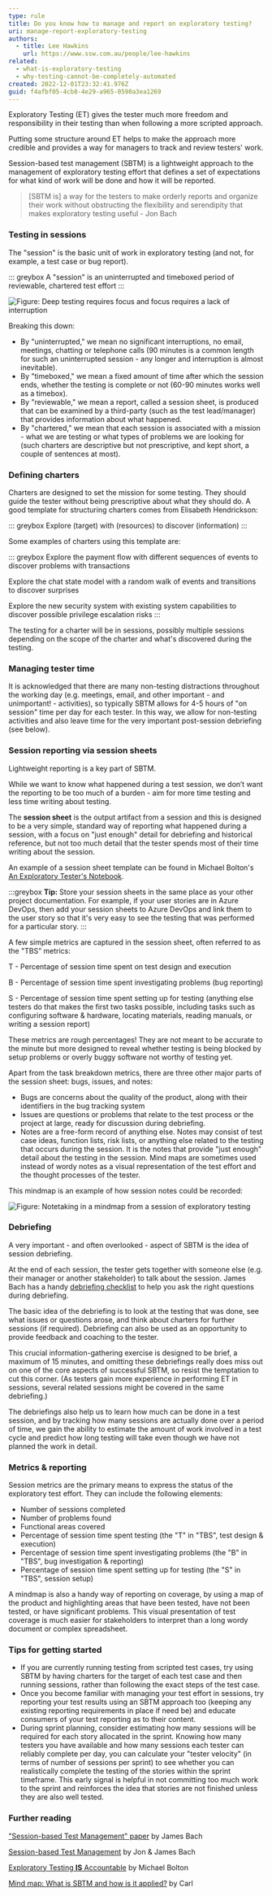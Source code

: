 ```yaml
---
type: rule
title: Do you know how to manage and report on exploratory testing?
uri: manage-report-exploratory-testing
authors:
  - title: Lee Hawkins
    url: https://www.ssw.com.au/people/lee-hawkins
related:
  - what-is-exploratory-testing
  - why-testing-cannot-be-completely-automated
created: 2022-12-01T23:32:41.976Z
guid: f4afbf05-4cb8-4e29-a965-0590a3ea1269
---
```

Exploratory Testing (ET) gives the tester much more freedom and responsibility in their testing than when following a more scripted approach. 

Putting some structure around ET helps to make the approach more credible and provides a way for managers to track and review testers' work.

Session-based test management (SBTM) is a lightweight approach to the management of exploratory testing effort that defines a set of expectations for what kind of work will be done and how it will be reported. 

> [SBTM is] a way for the testers to make orderly reports and organize their work without obstructing the flexibility and serendipity that makes exploratory testing useful
>     - Jon Bach

<!--endintro-->

### Testing in sessions

The "session" is the basic unit of work in exploratory testing (and not, for example, a test case or bug report).

::: greybox
A "session" is an uninterrupted and timeboxed period of reviewable, chartered test effort
:::

![Figure: Deep testing requires focus and focus requires a lack of interruption](dont-interrupt.jpg)

Breaking this down:

* By "uninterrupted," we mean no significant interruptions, no email, meetings, chatting or telephone calls (90 minutes is a common length for such an uninterrupted session - any longer and interruption is almost inevitable).
* By "timeboxed," we mean a fixed amount of time after which the session ends, whether the testing is complete or not (60-90 minutes works well as a timebox).
* By "reviewable," we mean a report, called a session sheet, is produced that can be examined by a third-party (such as the test lead/manager) that provides information about what happened.
* By "chartered," we mean that each session is associated with a mission - what we are testing or what types of problems we are looking for (such charters are descriptive but not prescriptive, and kept short, a couple of sentences at most).

### Defining charters

Charters are designed to set the mission for some testing. They should guide the tester without being prescriptive about what they should do. A good template for structuring charters comes from Elisabeth Hendrickson:

::: greybox
Explore (target) with (resources) to discover (information)
:::

Some examples of charters using this template are:

::: greybox
Explore the payment flow with different sequences of events to discover problems with transactions

Explore the chat state model with a random walk of events and transitions to discover surprises

Explore the new security system with existing system capabilities to discover possible privilege escalation risks
:::

The testing for a charter will be in sessions, possibly multiple sessions depending on the scope of the charter and what's discovered during the testing.

### Managing tester time

It is acknowledged that there are many non-testing distractions throughout the working day (e.g. meetings, email, and other important - and unimportant! - activities), so typically SBTM allows for 4-5 hours of "on session" time per day for each tester. In this way, we allow for non-testing activities and also leave time for the very important post-session debriefing (see below).

### Session reporting via session sheets

Lightweight reporting is a key part of SBTM. 

While we want to know what happened during a test session, we don’t want the reporting to be too much of a burden - aim for more time testing and less time writing about testing. 

The **session sheet** is the output artifact from a session and this is designed to be a very simple, standard way of reporting what happened during a session, with a focus on "just enough" detail for debriefing and historical reference, but not too much detail that the tester spends most of their time writing about the session. 

An example of a session sheet template can be found in Michael Bolton's [An Exploratory Tester's Notebook](https://www.developsense.com/presentations/2007-10-PNSQC-AnExploratoryTestersNotebook.pdf). 

:::greybox
**Tip:** Store your session sheets in the same place as your other project documentation. For example, if your user stories are in Azure DevOps, then add your session sheets to Azure DevOps and link them to the user story so that it's very easy to see the testing that was performed for a particular story.
:::

A few simple metrics are captured in the session sheet, often referred to as the "TBS” metrics:

T - Percentage of session time spent on test design and execution

B - Percentage of session time spent investigating problems (bug reporting)

S - Percentage of session time spent setting up for testing (anything else testers do that makes the first two tasks possible, including tasks such as configuring software & hardware, locating materials, reading manuals, or writing a session report)

These metrics are rough percentages! They are not meant to be accurate to the minute but more designed to reveal whether testing is being blocked by setup problems or overly buggy software not worthy of testing yet.

Apart from the task breakdown metrics, there are three other major parts of the session sheet: bugs, issues, and notes:

* Bugs are concerns about the quality of the product, along with their identifiers in the bug tracking system
* Issues are questions or problems that relate to the test process or the project at large, ready for discussion during debriefing.
* Notes are a free-form record of anything else. Notes may consist of test case ideas, function lists, risk lists, or anything else related to the testing that occurs during the session. It is the notes that provide "just enough" detail about the testing in the session. Mind maps are sometimes used instead of wordy notes as a visual representation of the test effort and the thought processes of the tester.

This mindmap is an example of how session notes could be recorded:

![Figure: Notetaking in a mindmap from a session of exploratory testing](mindmap-session.jpg)

### Debriefing

A very important - and often overlooked - aspect of SBTM is the idea of session debriefing. 

At the end of each session, the tester gets together with someone else (e.g. their manager or another stakeholder) to talk about the session. James Bach has a handy [debriefing checklist](https://www.satisfice.com/download/sbtm-session-report-checklist) to help you ask the right questions during debriefing.

The basic idea of the debriefing is to look at the testing that was done, see what issues or questions arose, and think about charters for further sessions (if required). Debriefing can also be used as an opportunity to provide feedback and coaching to the tester.

This crucial information-gathering exercise is designed to be brief, a maximum of 15 minutes, and omitting these debriefings really does miss out on one of the core aspects of successful SBTM, so resist the temptation to cut this corner. (As testers gain more experience in performing ET in sessions, several related sessions might be covered in the same debriefing.) 

The debriefings also help us to learn how much can be done in a test session, and by tracking how many sessions are actually done over a period of time, we gain the ability to estimate the amount of work involved in a test cycle and predict how long testing will take even though we have not planned the work in detail.

### Metrics & reporting

Session metrics are the primary means to express the status of the exploratory test effort. They can include the following elements:

* Number of sessions completed
* Number of problems found
* Functional areas covered
* Percentage of session time spent testing (the "T" in "TBS", test design & execution)
* Percentage of session time spent investigating problems (the "B" in "TBS", bug investigation & reporting)
* Percentage of session time spent setting up for testing (the "S" in "TBS", session setup)

A mindmap is also a handy way of reporting on coverage, by using a map of the product and highlighting areas that have been tested, have not been tested, or have significant problems. This visual presentation of test coverage is much easier for stakeholders to interpret than a long wordy document or complex spreadsheet.

### Tips for getting started

* If you are currently running testing from scripted test cases, try using SBTM by having charters for the target of each test case and then running sessions, rather than following the exact steps of the test case.
* Once you become familiar with managing your test effort in sessions, try reporting your test results using an SBTM approach too (keeping any existing reporting requirements in place if need be) and educate consumers of your test reporting as to their content.
* During sprint planning, consider estimating how many sessions will be required for each story allocated in the sprint. Knowing how many testers you have available and how many sessions each tester can reliably complete per day, you can calculate your "tester velocity" (in terms of number of sessions per sprint) to see whether you can realistically complete the testing of the stories within the sprint timeframe. This early signal is helpful in not committing too much work to the sprint and reinforces the idea that stories are not finished unless they are also well tested.

### Further reading

["Session-based Test Management" paper](http://www.satisfice.com/articles/sbtm.pdf) by James Bach


[Session-based Test Management](http://www.satisfice.com/sbtm/) by Jon & James Bach




[Exploratory Testing **IS** Accountable](http://www.developsense.com/blog/2010/01/exploratory-testing-is-accountable/) by Michael Bolton


[Mind map: What is SBTM and how is it applied?](http://qastuff.wordpress.com/2012/08/17/what-is-exploratory-testing-and-how-is-it-managed/) by Carl

